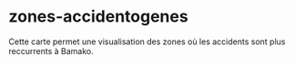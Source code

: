 # zones-accidentogenes
Cette carte permet une visualisation des zones où les accidents sont plus reccurrents à Bamako.
